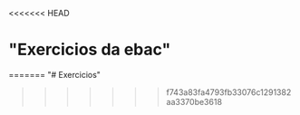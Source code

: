 <<<<<<< HEAD
# "Exercicios da ebac"
=======
"# Exercicios" 
>>>>>>> f743a83fa4793fb33076c1291382aa3370be3618
